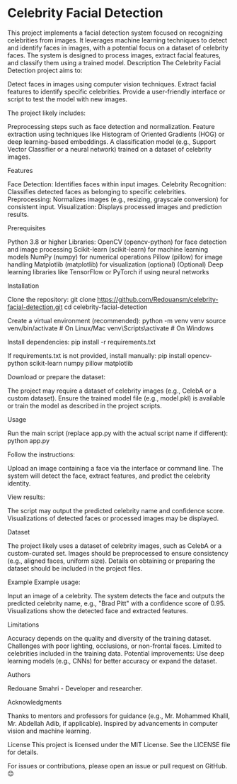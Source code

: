 # Celebrity Facial Detection
This project implements a facial detection system focused on recognizing celebrities from images. It leverages machine learning techniques to detect and identify faces in images, with a potential focus on a dataset of celebrity faces. The system is designed to process images, extract facial features, and classify them using a trained model.
Description
The Celebrity Facial Detection project aims to:

Detect faces in images using computer vision techniques.
Extract facial features to identify specific celebrities.
Provide a user-friendly interface or script to test the model with new images.

The project likely includes:

Preprocessing steps such as face detection and normalization.
Feature extraction using techniques like Histogram of Oriented Gradients (HOG) or deep learning-based embeddings.
A classification model (e.g., Support Vector Classifier or a neural network) trained on a dataset of celebrity images.

Features

Face Detection: Identifies faces within input images.
Celebrity Recognition: Classifies detected faces as belonging to specific celebrities.
Preprocessing: Normalizes images (e.g., resizing, grayscale conversion) for consistent input.
Visualization: Displays processed images and prediction results.

Prerequisites

Python 3.8 or higher
Libraries: 
OpenCV (opencv-python) for face detection and image processing
Scikit-learn (scikit-learn) for machine learning models
NumPy (numpy) for numerical operations
Pillow (pillow) for image handling
Matplotlib (matplotlib) for visualization (optional)
(Optional) Deep learning libraries like TensorFlow or PyTorch if using neural networks



Installation

Clone the repository:
git clone https://github.com/Redouansm/celebrity-facial-detection.git
cd celebrity-facial-detection


Create a virtual environment (recommended):
python -m venv venv
source venv/bin/activate  # On Linux/Mac
venv\Scripts\activate     # On Windows


Install dependencies:
pip install -r requirements.txt

If requirements.txt is not provided, install manually:
pip install opencv-python scikit-learn numpy pillow matplotlib


Download or prepare the dataset:

The project may require a dataset of celebrity images (e.g., CelebA or a custom dataset).
Ensure the trained model file (e.g., model.pkl) is available or train the model as described in the project scripts.



Usage

Run the main script (replace app.py with the actual script name if different):
python app.py


Follow the instructions:

Upload an image containing a face via the interface or command line.
The system will detect the face, extract features, and predict the celebrity identity.


View results:

The script may output the predicted celebrity name and confidence score.
Visualizations of detected faces or processed images may be displayed.



Dataset

The project likely uses a dataset of celebrity images, such as CelebA or a custom-curated set.
Images should be preprocessed to ensure consistency (e.g., aligned faces, uniform size).
Details on obtaining or preparing the dataset should be included in the project files.

Example
Example usage:

Input an image of a celebrity.
The system detects the face and outputs the predicted celebrity name, e.g., "Brad Pitt" with a confidence score of 0.95.
Visualizations show the detected face and extracted features.

Limitations

Accuracy depends on the quality and diversity of the training dataset.
Challenges with poor lighting, occlusions, or non-frontal faces.
Limited to celebrities included in the training data.
Potential improvements: Use deep learning models (e.g., CNNs) for better accuracy or expand the dataset.

Authors

Redouane Smahri - Developer and researcher.

Acknowledgments

Thanks to mentors and professors for guidance (e.g., Mr. Mohammed Khalil, Mr. Abdellah Adib, if applicable).
Inspired by advancements in computer vision and machine learning.

License
This project is licensed under the MIT License. See the LICENSE file for details.

For issues or contributions, please open an issue or pull request on GitHub. 😊
